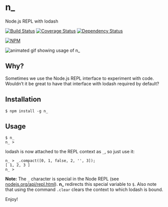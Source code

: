 # n_

Node.js REPL with lodash

[![Build Status](https://api.travis-ci.org/borisdiakur/n_.svg?branch=master)](https://travis-ci.org/borisdiakur/n_)
[![Coverage Status](https://img.shields.io/coveralls/borisdiakur/n_.svg)](https://coveralls.io/r/borisdiakur/n_)
[![Dependency Status](https://gemnasium.com/borisdiakur/n_.svg)](https://gemnasium.com/borisdiakur/n_)

[![NPM](https://nodei.co/npm/n_.png?downloads=true)](https://nodei.co/npm/n_/)

![animated gif showing usage of n_](https://cloud.githubusercontent.com/assets/527049/6358450/ddcb3144-bc6b-11e4-81bd-a3661407f87a.gif)

## Why?
Sometimes we use the Node.js REPL interface to experiment with code.
Wouldn’t it be great to have that interface with lodash required by default?

## Installation

```shell
$ npm install -g n_
```

## Usage

```shell
$ n_
n_ >
```

lodash is now attached to the REPL context as `_`, so just use it:

```shell
n_ > _.compact([0, 1, false, 2, '', 3]);
[ 1, 2, 3 ]
n_ >
```

__Note:__ The `_` character is special in the Node REPL (see [nodejs.org/api/repl.html](http://nodejs.org/api/repl.html#repl_repl_features)).
**n_** redirects this special variable to `$`. Also note that using the command `.clear` clears the context to which lodash is bound.

Enjoy!
